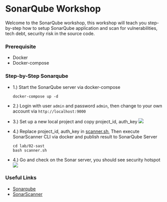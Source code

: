 # SonarQube Workshop

Welcome to the SonarQube workshop, this workshop will teach you step-by-step how to setup SonarQube application
and scan for vulnerabilities, tech debt, security risk in the source code.

### Prerequisite

- Docker
- Docker-compose

### Step-by-Step Sonarqube

- 1.) Start the SonarQube server via docker-compose
  ```shell
  docker-compose up -d
  ```

- 2.) Login with user `admin` and password `admin`, then change to your own account via `http://localhost:9000`


- 3.) Set up a new local project and copy project_id, auth_key
  ![](/Users/worasitdaimongkol/Repositories/NTC/application-security-101/images/003-sonarqube.png)


- 4.) Replace project_id, auth_key in [scanner.sh](scanner.sh), Then execute SonarScanner CLI via docker and publish
  result to SonarQube Server
  ```shell
  cd lab/02-sast
  bash scanner.sh
  ```

- 4.) Go and check on the Sonar server, you should see security hotspot
  ![](/Users/worasitdaimongkol/Repositories/NTC/application-security-101/images/002-sonarqube.png)

### Useful Links

- [Sonarqube](https://docs.sonarsource.com/sonarqube/latest/)
- [SonarScanner](https://docs.sonarsource.com/sonarqube/10.3/analyzing-source-code/scanners/sonarscanner/)
